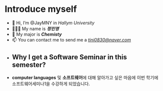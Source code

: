 # Introduce myself
- 👋 Hi, I’m @JayMNY in _Hallym University_
- 🙋🏻‍♀️ My name is ***정민영***
- 👀 My major is ***Chemisty***
- 📫 You can contact me to send me a _[tini0830@naver.com](tini0830@naver.com)_
- ## Why I get a Software Seminar in this semester?
- **computer languages** 및 **소프트웨어**에 대해 알아가고 싶은 마음에 이번 학기에 소프트웨어세미나1을 수강하게 되었습니다.
